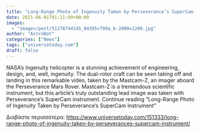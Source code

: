```yaml
---
title: "Long-Range Photo of Ingenuity Taken by Perseverance’s SuperCam Instrument"
date: 2021-06-01T01:11:09+00:00
images:
  - "images/post/51178744145_84395cf89a_k-2000x1200.jpg"
author: "AstroBot"
categories: ["News"]
tags: ["universetoday.com"]
draft: false
---
```


NASA’s Ingenuity helicopter is a stunning achievement of engineering, design, and, well, ingenuity. The dual-rotor craft can be seen taking off and landing in this remarkable video, taken by the Mastcam-Z, an imager aboard the Perseverance Mars Rover. Mastcam-Z is a tremendous scientific instrument, but this article’s truly outstanding lead image was taken with Perseverance’s SuperCam instrument. Continue reading “Long-Range Photo of Ingenuity Taken by Perseverance’s SuperCam Instrument” 

Διαβάστε περισσότερα: https://www.universetoday.com/151333/long-range-photo-of-ingenuity-taken-by-perseverances-supercam-instrument/
